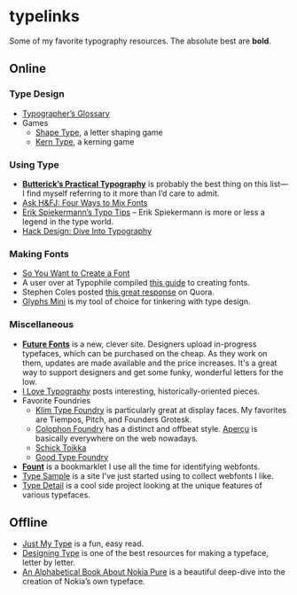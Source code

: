 # typelinks
Some of my favorite typography resources. The absolute best are __bold__.

## Online
### Type Design
* [Typographer’s Glossary](https://playtype.com/about/typefaces/glossary)
* Games
    * [Shape Type](http://shape.method.ac), a letter shaping game
    * [Kern Type](http://type.method.ac), a kerning game

### Using Type
* __[Butterick’s Practical Typography](http://practicaltypography.com)__ is probably the best thing on this list—I find myself referring to it more than I’d care to admit.
* [Ask H&FJ: Four Ways to Mix Fonts](http://www.typography.com/email/2010_03/index.htm)
* [Erik Spiekermann’s Typo Tips](http://classic.fontshop.com/education/pdf/typo_tips.pdf) – Erik Spiekermann is more or less a legend in the type world.
* [Hack Design: Dive Into Typography](https://hackdesign.org/lessons/2)

### Making Fonts
* [So You Want to Create a Font](http://ilovetypography.com/2007/10/22/so-you-want-to-create-a-font-part-1/)
* A user over at Typophile compiled [this guide](http://typophile.com/node/12369) to creating fonts.
* Stephen Coles posted [this great response](http://www.quora.com/What-is-some-good-advice-for-aspiring-hobbyist-type-designers) on Quora.
* [Glyphs Mini](https://glyphsapp.com/glyphs-mini) is my tool of choice for tinkering with type design.

### Miscellaneous
* __[Future Fonts](https://www.futurefonts.xyz)__ is a new, clever site. Designers upload in-progress typefaces, which can be purchased on the cheap. As they work on them, updates are made available and the price increases. It's a great way to support designers and get some funky, wonderful letters for the low.
* [I Love Typography](http://ilovetypography.com) posts interesting, historically-oriented pieces.
* Favorite Foundries
   * [Klim Type Foundry](https://klim.co.nz) is particularly great at display faces. My favorites are Tiempos, Pitch, and Founders Grotesk.
   * [Colophon Foundry](http://www.colophon-foundry.org/) has a distinct and offbeat style. [Aperçu](http://www.colophon-foundry.org/fonts/apercu/regular) is basically everywhere on the web nowadays.
   * [Schick Toikka](https://www.schick-toikka.com)
   * [Good Type Foundry](https://www.goodtypefoundry.com)
* __[Fount](http://fount.artequalswork.com)__ is a bookmarklet I use all the time for identifying webfonts.
* [Type Sample](http://www.typesample.com) is a site I've just started using to collect webfonts I like.
* [Type Detail](http://typedetail.com) is a cool side project looking at the unique features of various typefaces.

## Offline
* [Just My Type](http://www.amazon.com/Just-My-Type-About-Fonts/dp/1592407463) is a fun, easy read.
* [Designing Type](http://www.amazon.com/Designing-Type-Karen-Cheng/dp/0300111509) is one of the best resources for making a typeface, letter by letter.
* [An Alphabetical Book About Nokia Pure](https://www.amazon.com/Alphabetical-Book-About-Nokia-Pure/dp/3899553888) is a beautiful deep-dive into the creation of Nokia’s own typeface.
